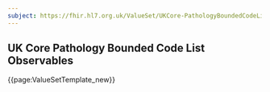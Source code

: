 ```yaml
---
subject: https://fhir.hl7.org.uk/ValueSet/UKCore-PathologyBoundedCodeListObservables
---
```

## UK Core Pathology Bounded Code List Observables

{{page:ValueSetTemplate_new}}